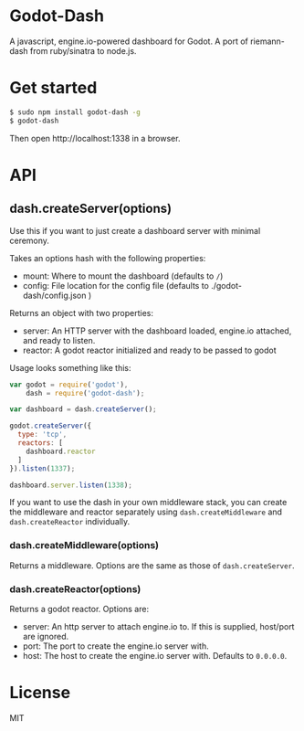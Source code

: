 # Godot-Dash

A javascript, engine.io-powered dashboard for Godot. A port of riemann-dash
from ruby/sinatra to node.js.

# Get started

``` bash
$ sudo npm install godot-dash -g
$ godot-dash
```

Then open http://localhost:1338 in a browser.

# API

## dash.createServer(options)

Use this if you want to just create a dashboard server with minimal ceremony.

Takes an options hash with the following properties:

* mount: Where to mount the dashboard (defaults to `/`)
* config: File location for the config file (defaults to
  ./godot-dash/config.json )

Returns an object with two properties:

* server: An HTTP server with the dashboard loaded, engine.io attached, and
  ready to listen.
* reactor: A godot reactor initialized and ready to be passed to godot

Usage looks something like this:

```js
var godot = require('godot'),
    dash = require('godot-dash');

var dashboard = dash.createServer();

godot.createServer({
  type: 'tcp',
  reactors: [
    dashboard.reactor
  ]
}).listen(1337);

dashboard.server.listen(1338);
```

If you want to use the dash in your own middleware stack, you can create the
middleware and reactor separately using `dash.createMiddleware` and
`dash.createReactor` individually.

### dash.createMiddleware(options)

Returns a middleware. Options are the same as those of `dash.createServer`.

### dash.createReactor(options)

Returns a godot reactor. Options are:

* server: An http server to attach engine.io to. If this is supplied, host/port
  are ignored.
* port: The port to create the engine.io server with.
* host: The host to create the engine.io server with. Defaults to `0.0.0.0`.

# License

MIT
